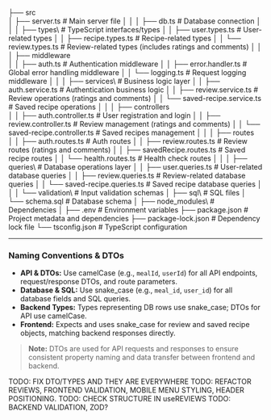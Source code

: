 ├── src\
│ ├── server.ts # Main server file
│ │
│ ├── db.ts # Database connection
│ │
│ ├── types\ # TypeScript interfaces/types
│ │ ├── user.types.ts # User-related types
│ │ ├── recipe.types.ts # Recipe-related types
│ │ └── review.types.ts # Review-related types (includes ratings and comments)
│ │
│ ├── middleware\
│ │ ├── auth.ts # Authentication middleware
│ │ ├── error.handler.ts # Global error handling middleware
│ │ └── logging.ts # Request logging middleware
│ │
│ ├── services\ # Business logic layer
│ │ ├── auth.service.ts # Authentication business logic
│ │ ├── review.service.ts # Review operations (ratings and comments)
│ │ └── saved-recipe.service.ts # Saved recipe operations
│ │
│ ├── controllers\
│ │ ├── auth.controller.ts # User registration and login
│ │ ├── review.controller.ts # Review management (ratings and comments)
│ │ └── saved-recipe.controller.ts # Saved recipes management
│ │
│ ├── routes\
│ │ ├── auth.routes.ts # Auth routes
│ │ ├── review.routes.ts # Review routes (ratings and comments)
│ │ ├── savedRecipe.routes.ts # Saved recipe routes
│ │ └── health.routes.ts # Health check routes
│ │
│ ├── queries\ # Database operations layer
│ │ ├── user.queries.ts # User-related database queries
│ │ ├── review.queries.ts # Review-related database queries
│ │ └── saved-recipe.queries.ts # Saved recipe database queries
│ │
│ └── validation\ # Input validation schemas
│
├── sql\ # SQL files
│ └── schema.sql # Database schema
│
├── node_modules\ # Dependencies
│
├── .env # Environment variables
├── package.json # Project metadata and dependencies
├── package-lock.json # Dependency lock file
└── tsconfig.json # TypeScript configuration

---

### Naming Conventions & DTOs

- **API & DTOs:** Use camelCase (e.g., `mealId`, `userId`) for all API endpoints, request/response DTOs, and route parameters.
- **Database & SQL:** Use snake_case (e.g., `meal_id`, `user_id`) for all database fields and SQL queries.
- **Backend Types:** Types representing DB rows use snake_case; DTOs for API use camelCase.
- **Frontend:** Expects and uses snake_case for review and saved recipe objects, matching backend responses directly.

> **Note:** DTOs are used for API requests and responses to ensure consistent property naming and data transfer between frontend and backend.

TODO: FIX DTO/TYPES AND THEY ARE EVERYWHERE
TODO: REFACTOR REVIEWS, FRONTEND VALIDATION, MOBILE MENU STYLING, HEADER POSITIONING.
TODO: CHECK STRUCTURE IN useREVIEWS
TODO: BACKEND VALIDATION, ZOD?
